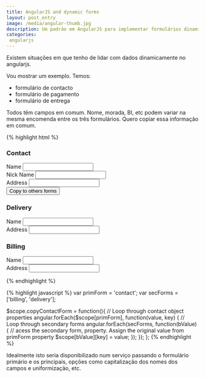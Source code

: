 ```yaml
---
title: AngularJS and dynamic forms
layout: post_entry
image: /media/angular-thumb.jpg
description: Um padrão em AngularJS para implementar formulários dinamicamente
categories:
 angularjs
---
```



Existem situações em que tenho de lidar com dados dinamicamente no angularjs.

Vou mostrar um exemplo. Temos:

 - formulário de contacto
 - formulário de pagamento
 - formulário de entrega

Todos têm campos em comum. Nome, morada, BI, etc podem variar na mesma encomenda entre os três formulários. Quero copiar essa informação em comum.

{% highlight html %}
<h3>Contact</h3>
<form novalidate>
    <div>
        <label>Name</label>
        <input type="text" ng-model="contact.name" required />
    </div>
    <div>
        <label>Nick Name</label>
        <input type="text" ng-model="contact.nickName" required />
    </div>
    <div>
        <label>Address</label>
        <input type="text" ng-model="contact.address" required />
    </div>
    <div>
        <button ng-click="copyContactForm()">Copy to others forms</form>
    </div>
</form>

<h3>Delivery</h3>
<form novalidate>
    <div>
        <label>Name</label>
        <input type="text" ng-model="delivery.name" required />
    </div>
    <div>
        <label>Address</label>
        <input type="text" ng-model="delivery.address" required />
    </div>
</form>

<h3>Billing</h3>
<form novalidate>
    <div>
        <label>Name</label>
        <input type="text" ng-model="billing.name" required />
    </div>
    <div>
        <label>Address</label>
        <input type="text" ng-model="billing.address" required />
    </div>
</form>
{% endhighlight %}


{% highlight javascript %}
var primForm = 'contact';
var secForms = ['billing', 'delivery'];

$scope.copyContactForm = function(){
    // Loop through contact object properties
    angular.forEach($scope[primForm], function(value, key) {
        // Loop through secondary forms
        angular.forEach(secForms, function(bValue) {
            // acess the secondary form, property. Assign the original value from primForm property
            $scope[bValue][key] = value;
        });
    });
};
{% endhighlight %}

Idealmente isto seria disponibilizado num serviço passando o formulário primário e os principais, opções como capitalização dos nomes dos campos e uniformização, etc.